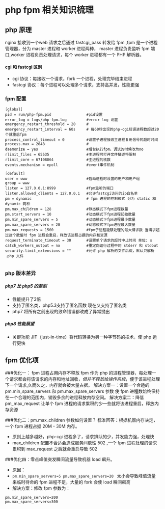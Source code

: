 # php fpm 相关知识梳理
## php 原理

nginx 接收到一个web 请求之后通过 fastcgi_pass 转发给 fpm ,fpm 是一个进程管理器，分为 master 进程和 worker 进程两种， master 进程负责监听 fpm 端口,worker 进程负责处理请求，每个 worker 进程都有一个 PHP 解析器。

#### cgi 和 fastcgi 区别
* cgi 协议：每接收一个请求，fork 一个进程，处理完毕结束进程
* fastcgi 协议：每个进程可以处理多个请求，支持高并发，性能更强

### fpm 配置
```
[global]
pid = run/php-fpm.pid                #pid设置 
error_log = logs/php-fpm.log         #error log 设置
emergency_restart_threshold = 20     #
emergency_restart_interval = 60s     # 每60秒出现的php-cgi错误进程数超过20个就重启fpm
process_control_timeout = 0          #设置子进程接收主进程复用信号的超时时间
process.max = 2048                   #
daemonize = yes                      #后台执行fpm。调试的时候改为no
rlimit_files = 65535                 #主进程可打开文件描述符限制
rlimit_core = 67108864               #主进程的核数
events.mechanism = epoll             #event事件机制

[default]
user = www                           #启动进程时设置的用户和用户组
group = www
listen = 127.0.0.1:8999              #fpm监听的端口
listen.allowed_clients = 127.0.0.1   #允许fastcgi访问的ip白名单
pm = dynamic                         # fpm 进程的控制模式 分为 static 和 dynamic 两种
pm.max_children = 128                #静态模式下fpm进程数量
pm.start_servers = 10                #动态模式下fpm进程起始数量
pm.min_spare_servers = 5             #动态模式下fpm进程最小数量
pm.max_spare_servers = 20            #动态模式下fpm进程最大数量
pm.max_requests = 1500               #fpm子进程能够处理的最大请求数 当请求超过这个数值时 fpm 进程会重启，释放该进程占据的内存和资源
request_terminate_timeout = 30       #设置单个请求的超时中止时间 单位: s
catch_workers_output = no            #重定向运行过程中的 stderr 和 stdout
security.limit_extensions = ""       #允许 php 解析的文件后缀，默认只解析 .php 文件


```

### php 版本差异
##### php7 比 php5 的差别    
* 性能提升了2倍
* 支持了匿名类，php5.3支持了匿名函数 现在又支持了匿名类
* php7 将所有之前出现的致命错误都改成了异常抛出
##### php8 性能展望
* 关键功能 JIT（just-in-time）将代码转换为另一种字节码的技术，使 php 运行更快



## fpm 优化项

###优化一： fpm 进程占用内存不释放
fpm 作为 php 的进程管理器，每处理一个请求都会将该请求的内存和地址回收，*但并不释放给操作系统*，便于该进程处理下一个请求,久而久之，内存就会被大量占据。
解决方案一：设置一个合适的 pm.min_spare_servers 和 pm.max_spare_servers 参数 使 fpm 进程数始终保持在一个合理的范围内，销毁多余的进程释放内存空间。
解决方案二：降低 pm_max_request 让单个 fpm 进程的请求累积的少一些就将该进程重启，释放内存资源

###优化二：pm.max_children 参数如何设置？
标准回答：根据机器内存决定，一个 fpm 进程占据 20M - 30M 内存。
* 原则上越多越好，php-cgi 进程多了，请求排队的少，并发能力强，处理快
* max_children 配置不合适会造成服务间歇性 502 ,一个 fpm 进程处理的请求累积到 max_request 之后就会重启导致 502 

###优化四：零点峰值突发瞬间流量导致机器 load 飙升。
* 原因：
* `pm.min_spare_servers=5 pm.max_spare_servers=20 `  太小会导致峰值流量来临时待命的 fpm 进程不足，大量的 fork 会使 load 瞬间飙高
* 解决方案：修改 fpm 参数为：
```
pm.min_spare_servers=200
pm.max_spare_servers=300

```













